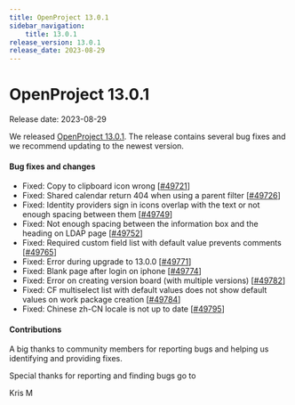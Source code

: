 ```yaml
---
title: OpenProject 13.0.1
sidebar_navigation:
    title: 13.0.1
release_version: 13.0.1
release_date: 2023-08-29
---
```


# OpenProject 13.0.1

Release date: 2023-08-29

We released [OpenProject 13.0.1](https://community.openproject.org/versions/1865).
The release contains several bug fixes and we recommend updating to the newest version.

<!--more-->
#### Bug fixes and changes

- Fixed: Copy to clipboard icon wrong \[[#49721](https://community.openproject.org/wp/49721)\]
- Fixed: Shared calendar return 404 when using a parent filter \[[#49726](https://community.openproject.org/wp/49726)\]
- Fixed: Identity providers sign in icons overlap with the text or not enough spacing between them \[[#49749](https://community.openproject.org/wp/49749)\]
- Fixed: Not enough spacing between the information box and the heading on LDAP page \[[#49752](https://community.openproject.org/wp/49752)\]
- Fixed: Required custom field list with default value prevents comments \[[#49765](https://community.openproject.org/wp/49765)\]
- Fixed: Error during upgrade to 13.0.0 \[[#49771](https://community.openproject.org/wp/49771)\]
- Fixed: Blank page after login on iphone \[[#49774](https://community.openproject.org/wp/49774)\]
- Fixed: Error on creating version board (with multiple versions) \[[#49782](https://community.openproject.org/wp/49782)\]
- Fixed: CF multiselect list with default values does not show default values on work package creation \[[#49784](https://community.openproject.org/wp/49784)\]
- Fixed: Chinese zh-CN locale is not up to date \[[#49795](https://community.openproject.org/wp/49795)\]

#### Contributions
A big thanks to community members for reporting bugs and helping us identifying and providing fixes.

Special thanks for reporting and finding bugs go to

Kris M
